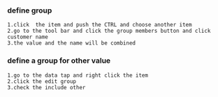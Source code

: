 ### define group 
```
1.click  the item and push the CTRL and choose another item
2.go to the tool bar and click the group members button and click customer name
3.the value and the name will be combined
```

### define a group for other value
```
1.go to the data tap and right click the item 
2.click the edit group
3.check the include other
```
